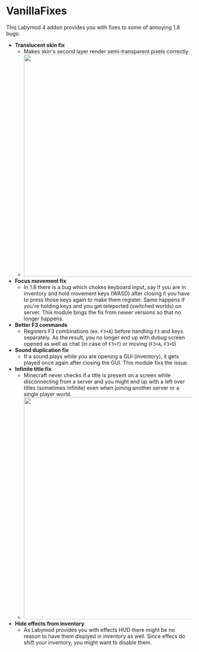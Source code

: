 # VanillaFixes
This Labymod 4 addon provides you with fixes to some of annoying 1.8 bugs:
- **Translucent skin fix**
  - Makes skin's second layer render semi-transparent pixels correctly
  - <img src="https://user-images.githubusercontent.com/19906474/211441396-77eeea4f-42b4-4773-9d27-ba3c64bb33c4.png" width="600">
- **Focus movement fix**
  - In 1.8 there is a bug which chokes keyboard input, say if you are in inventory and hold movement keys (WASD) after closing it you have to press those keys again to make them register. Same happens if you're holding keys and you get teleported (switched worlds) on server. This module bings the fix from newer versions so that no longer happens.
- **Better F3 commands**
  - Registers F3 combinations (ex. `F3+A`) before handling `F3` and keys separately. As the result, you no longer end up with dubug screen opened as well as chat (in case of `F3+T`) or moving (`F3+A`, `F3+D`)
- **Sound duplication fix**
  - If a sound plays while you are opening a GUI (inventory), it gets played once again after closing the GUI. This module fixs the issue.
- **Infinite title fix**
  - Minecraft never checks if a title is present on a screen while disconnecting from a server and you might end up with a left over titles (sometimes infinite) even when joining another server or a single player world.
  - <img src="https://user-images.githubusercontent.com/19906474/211459560-7ac30f24-841f-431d-8d18-5fe16a37eb1b.png" width="600">
- **Hide effects from inventory**
  - As Labymod provides you with effects HUD there might be no reason to have them displyed in inventory as well. Since effecs do shift your inventory, you might want to disable them.
